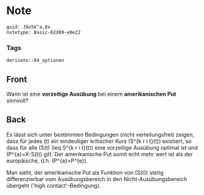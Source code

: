 # Note
```
guid: J9o5k^a,8x
notetype: Basic-02d89-e0e22
```

### Tags
```
derivate::04_optionen
```

## Front
Wann ist eine <b>vorzeitige Ausübung</b> bei einem <b>amerikanischen Put</b> sinnvoll?

## Back
Es lässt sich unter bestimmten Bedingungen (nicht verteilungsfrei) zeigen, dass für jedes \(t\) ein eindeutiger kritischer Kurs \(S^{k r i t}(t)\) existiert, so dass für alle \(S(t) \leq S^{k r i t}(t)\) eine vorzeitige Ausübung optimal ist und \(P^{a}=X-S(t)\) gilt. Der amerikanische Put somit echt mehr wert ist als der europäische, d.h. \(P^{a}>P^{e}\). 

Man sieht, der amerikanische Put als Funktion von \(S(t)\) stetig differenzierbar vom Ausübungsbereich in den Nicht-Ausübungsbereich übergeht ('high contact'-Bedingung).
